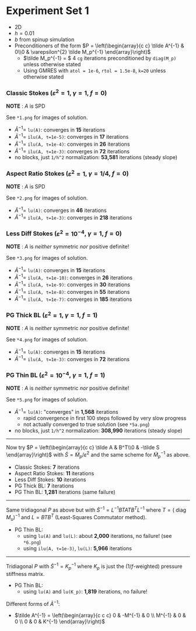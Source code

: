 # Experiment Set 1
- 2D
- $h = 0.01$
- $b$ from spinup simulation
- Preconditioners of the form $P = \left(\begin{array}{c c} \tilde A^{-1} & 0\\0 & \varepsilon^{2} \tilde M_p^{-1} \end{array}\right)$
    - $\tilde M_p^{-1} = $ 4 `cg` iterations preconditioned by `diag(M_p)` unless otherwise stated
    - Using GMRES with `atol = 1e-6`, `rtol = 1.5e-8`, `k=20` unless otherwise stated

### Classic Stokes ($\varepsilon^2 = 1$, $\gamma = 1$, $f = 0$)

__NOTE__ : $A$ is SPD

See `*1.png` for images of solution.

- $\tilde A^{-1} =$ `lu(A)`: converges in __15__ iterations 
- $\tilde A^{-1} =$ `ilu(A, τ=1e-5)`: converges in __17__ iterations
- $\tilde A^{-1} =$ `ilu(A, τ=1e-4)`: converges in __26__ iterations
- $\tilde A^{-1} =$ `ilu(A, τ=1e-3)`: converges in __72__ iterations
- no blocks, just `1/h^2` normalization: __53,581__ iterations (steady slope)

### Aspect Ratio Stokes ($\varepsilon^2 = 1$, $\gamma = 1/4$, $f = 0$)

__NOTE__ : $A$ is SPD

See `*2.png` for images of solution.

- $\tilde A^{-1} =$ `lu(A)`: converges in __46__ iterations 
- $\tilde A^{-1} =$ `ilu(A, τ=1e-3)`: converges in __218__ iterations

### Less Diff Stokes ($\varepsilon^2 = 10^{-4}$, $\gamma = 1$, $f = 0$)

__NOTE__ : $A$ is _neither_ symmetric _nor_ positive definite!

See `*3.png` for images of solution.

- $\tilde A^{-1} =$ `lu(A)`: converges in __15__ iterations 
- $\tilde A^{-1} =$ `ilu(A, τ=1e-10)`: converges in __26__ iterations
- $\tilde A^{-1} =$ `ilu(A, τ=1e-9)`: converges in __30__ iterations
- $\tilde A^{-1} =$ `ilu(A, τ=1e-8)`: converges in __55__ iterations
- $\tilde A^{-1} =$ `ilu(A, τ=1e-7)`: converges in __185__ iterations

### PG Thick BL ($\varepsilon^2 = 1$, $\gamma = 1$, $f = 1$)

__NOTE__ : $A$ is _neither_ symmetric _nor_ positive definite!

See `*4.png` for images of solution.

- $\tilde A^{-1} =$ `lu(A)`: converges in __15__ iterations 
- $\tilde A^{-1} =$ `ilu(A, τ=1e-3)`: converges in __72__ iterations

### PG Thin BL ($\varepsilon^2 = 10^{-4}$, $\gamma = 1$, $f = 1$)

__NOTE__ : $A$ is _neither_ symmetric _nor_ positive definite!

See `*5.png` for images of solution.

- $\tilde A^{-1} =$ `lu(A)`: "converges" in __1,568__ iterations 
    - rapid convergence in first 100 steps followed by very slow progress
    - not actually converged to true solution (see `*5a.png`)
- no blocks, just `1/h^2` normalization: __308,990__ iterations (steady slope)

---

Now try $P = \left(\begin{array}{c c} \tilde A & B^T\\0 & -\tilde S \end{array}\right)$ with $\tilde S = \tilde M_p/\varepsilon^{2}$ and the same scheme for $\tilde M_p^{-1}$ as above.

- Classic Stokes: __7__ iterations 
- Aspect Ratio Stokes: __11__ iterations 
- Less Diff Stokes: __10__ iterations 
-  PG Thick BL: __7__ iterations 
- PG Thin BL: __1,281__ iterations (same failure)

---

Same tridiagonal $P$ as above but with $\tilde S^{-1} = L^{-1} B T A T B^T L^{-1}$ where $T = ($ diag $M_u)^{-1}$ and $L = B T B^T$ (Least-Squares Commutator method).

- PG Thin BL: 
    - using `lu(A)` and `lu(L)`: about __2,000__ iterations, no failure! (see `*6.png`)
    - using `ilu(A, τ=1e-3)`, `lu(L)`: __5,966__ iterations

---

Tridiagonal $P$ with $\tilde S^{-1} = K_p^{-1}$ where $K_p$ is just the ($1/f$-weighted) pressure stiffness matrix.

- PG Thin BL:
    - using `lu(A)` and `lu(K_p)`: __1,819__ iterations, no failure!

Different forms of $\tilde A^{-1}$:
- $\tilde A^{-1} = \left(\begin{array}{c c c} 0 & -M^{-1} & 0 \\ M^{-1} & 0 & 0 \\ 0 & 0 & K^{-1} \end{array}\right)$